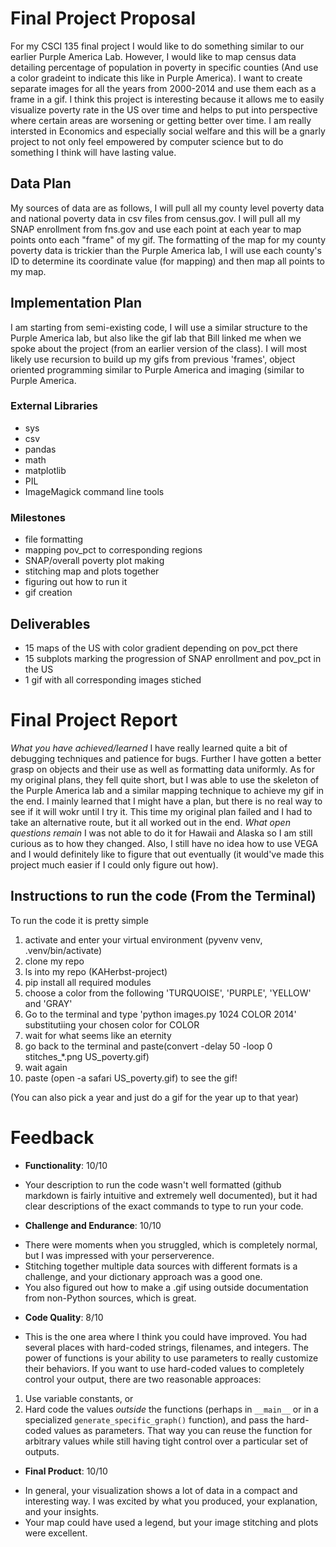 # Final Project Proposal
For my CSCI 135 final project I would like to do something similar to our earlier Purple America Lab. However, I would like to map census data detailing percentage of population in poverty in specific counties (And use a color gradeint to indicate this like in Purple America). I want to create separate images for all the years from 2000-2014 and use them each as a frame in a gif. I think this project is interesting because it allows me to easily visualize poverty rate in the US over time and helps to put into perspective where certain areas are worsening or getting better over time. I am really intersted in Economics and especially social welfare and this will be a gnarly project to not only feel empowered by computer science but to do something I think will have lasting value.

## Data Plan
My sources of data are as follows, I will pull all my county level poverty data and national poverty data in csv files from census.gov. I will pull all my SNAP enrollment from fns.gov and use each point at each year to map points onto each "frame" of my gif.
The formatting of the map for my county poverty data is trickier than the Purple America lab, I will use each county's ID to determine its coordinate value (for mapping) and then map all points to my map.

## Implementation Plan
I am starting from semi-existing code, I will use a similar structure to the Purple America lab, but also like the gif lab that Bill linked me when we spoke about the project (from an earlier version of the class). I will most likely use recursion to build up my gifs from previous 'frames', object oriented programming similar to Purple America and imaging (similar to Purple America.

### External Libraries
- sys
- csv
- pandas
- math
- matplotlib
- PIL
- ImageMagick command line tools

### Milestones
- file formatting
- mapping pov_pct to corresponding regions
- SNAP/overall poverty plot making
- stitching map and plots together
- figuring out how to run it
- gif creation


## Deliverables
- 15 maps of the US with color gradient depending on pov_pct there
- 15 subplots marking the progression of SNAP enrollment and pov_pct in the US
- 1 gif with all corresponding images stiched

# Final Project Report
*What you have achieved/learned*
I have really learned quite a bit of debugging techniques and patience for bugs. Further I have gotten a better grasp on objects and their use as well as formatting data uniformly. As for my original plans, they fell quite short, but I was able to use the skeleton of the Purple America lab and a similar mapping technique to achieve my gif in the end. I mainly learned that I might have a plan, but there is no real way to see if it will wokr until I try it. This time my original plan failed and I had to take an alternative route, but it all worked out in the end.
*What open questions remain*
I was not able to do it for Hawaii and Alaska so I am still curious as to how they changed. Also, I still have no idea how to use VEGA and I would definitely like to figure that out eventually (it would've made this project much easier if I could only figure out how).
## Instructions to run the code (From the Terminal)
To run the code it is pretty simple

1) activate and enter your virtual environment (pyvenv venv, .venv/bin/activate)
2) clone my repo
3) ls into my repo (KAHerbst-project)
4) pip install all required modules
4) choose a color from the following 'TURQUOISE', 'PURPLE', 'YELLOW' and 'GRAY'
5) Go to the terminal and type 'python images.py 1024 COLOR 2014' substitutiing your chosen color for COLOR
5) wait for what seems like an eternity
6) go back to the terminal and paste(convert -delay 50 -loop 0 stitches_*.png US_poverty.gif)
7) wait again
8) paste (open -a safari US_poverty.gif) to see the gif!

(You can also pick a year and just do a gif for the year up to that year)

# Feedback
- **Functionality**: 10/10
 * Your description to run the code wasn't well formatted (github markdown is fairly intuitive and extremely well documented), but it had clear descriptions of the exact commands to type to run your code.
- **Challenge and Endurance**: 10/10
 * There were moments when you struggled, which is completely normal, but I was impressed with your perserverence.
 * Stitching together multiple data sources with different formats is a challenge, and your dictionary approach was a good one.
 * You also figured out how to make a .gif using outside documentation from non-Python sources, which is great.
- **Code Quality**: 8/10
 * This is the one area where I think you could have improved. You had several places with hard-coded strings, filenames, and integers. The power of functions is your ability to use parameters to really customize their behaviors. If you want to use hard-coded values to completely control your output, there are two reasonable approaces:
  1. Use variable constants, or
  2. Hard code the values *outside* the functions (perhaps in `__main__` or in a specialized `generate_specific_graph()` function), and pass the hard-coded values as parameters. That way you can reuse the function for arbitrary values while still having tight control over a particular set of outputs.
- **Final Product**: 10/10
 * In general, your visualization shows a lot of data in a compact and interesting way. I was excited by what you produced, your explanation, and your insights.
 * Your map could have used a legend, but your image stitching and plots were excellent.


